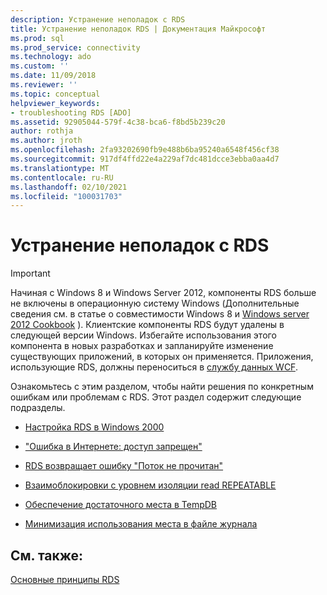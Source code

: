 ```yaml
---
description: Устранение неполадок с RDS
title: Устранение неполадок RDS | Документация Майкрософт
ms.prod: sql
ms.prod_service: connectivity
ms.technology: ado
ms.custom: ''
ms.date: 11/09/2018
ms.reviewer: ''
ms.topic: conceptual
helpviewer_keywords:
- troubleshooting RDS [ADO]
ms.assetid: 92905044-579f-4c38-bca6-f8bd5b239c20
author: rothja
ms.author: jroth
ms.openlocfilehash: 2fa93202690fb9e488b6ba95240a6548f456cf38
ms.sourcegitcommit: 917df4ffd22e4a229af7dc481dcce3ebba0aa4d7
ms.translationtype: MT
ms.contentlocale: ru-RU
ms.lasthandoff: 02/10/2021
ms.locfileid: "100031703"
---
```

# <a name="troubleshooting-rds"></a>Устранение неполадок с RDS
> [!IMPORTANT]
>  Начиная с Windows 8 и Windows Server 2012, компоненты RDS больше не включены в операционную систему Windows (Дополнительные сведения см. в статье о совместимости Windows 8 и [Windows server 2012 Cookbook](https://www.microsoft.com/download/details.aspx?id=27416) ). Клиентские компоненты RDS будут удалены в следующей версии Windows. Избегайте использования этого компонента в новых разработках и запланируйте изменение существующих приложений, в которых он применяется. Приложения, использующие RDS, должны переноситься в [службу данных WCF](/dotnet/framework/wcf/).  
  
 Ознакомьтесь с этим разделом, чтобы найти решения по конкретным ошибкам или проблемам с RDS. Этот раздел содержит следующие подразделы.  
  
-   [Настройка RDS в Windows 2000](./configuring-rds-on-windows-2000.md)  
  
-   ["Ошибка в Интернете: доступ запрещен"](./internet-server-error-access-denied.md)  
  
-   [RDS возвращает ошибку "Поток не прочитан"](./rds-returns-stream-not-read-error.md)  
  
-   [Взаимоблокировки с уровнем изоляции read REPEATABLE](./deadlocks-with-read-repeatable-isolation-level.md)  
  
-   [Обеспечение достаточного места в TempDB](./ensuring-sufficient-tempdb-space.md)  
  
-   [Минимизация использования места в файле журнала](./minimizing-log-file-space-usage.md)  
  
## <a name="see-also"></a>См. также:  
 [Основные принципы RDS](./rds-fundamentals.md)